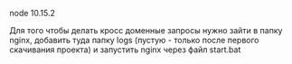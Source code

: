 node 10.15.2

Для того чтобы делать кросс доменные запросы нужно зайти в папку nginx, добавить туда папку logs (пустую - только после первого скачивания проекта) и запустить nginx через файл start.bat
